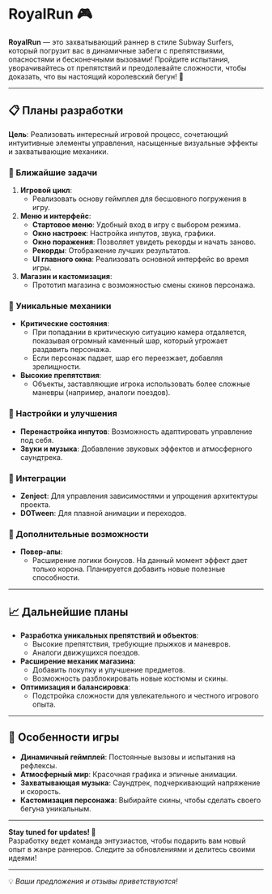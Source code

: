 # RoyalRun 🎮

**RoyalRun** — это захватывающий раннер в стиле Subway Surfers, который погрузит вас в динамичные забеги с препятствиями, опасностями и бесконечными вызовами! Пройдите испытания, уворачивайтесь от препятствий и преодолевайте сложности, чтобы доказать, что вы настоящий королевский бегун! 👑

---

## 📋 Планы разработки

**Цель**: Реализовать интересный игровой процесс, сочетающий интуитивные элементы управления, насыщенные визуальные эффекты и захватывающие механики.

### 🔨 Ближайшие задачи
1. **Игровой цикл**: 
   - Реализовать основу геймплея для бесшовного погружения в игру.
2. **Меню и интерфейс**:
   - **Стартовое меню**: Удобный вход в игру с выбором режима.
   - **Окно настроек**: Настройка инпутов, звука, графики.
   - **Окно поражения**: Позволяет увидеть рекорды и начать заново.
   - **Рекорды**: Отображение лучших результатов.
   - **UI главного окна**: Реализовать основной интерфейс во время игры.
3. **Магазин и кастомизация**:
   - Прототип магазина с возможностью смены скинов персонажа.

### 🌟 Уникальные механики
- **Критические состояния**: 
  - При попадании в критическую ситуацию камера отдаляется, показывая огромный каменный шар, который угрожает раздавить персонажа.
  - Если персонаж падает, шар его переезжает, добавляя зрелищности.
- **Высокие препятствия**:
  - Объекты, заставляющие игрока использовать более сложные маневры (например, аналоги поездов).

### 🔧 Настройки и улучшения
- **Перенастройка инпутов**: Возможность адаптировать управление под себя.
- **Звуки и музыка**: Добавление звуковых эффектов и атмосферного саундтрека.

### 🔌 Интеграции
- **Zenject**: Для управления зависимостями и упрощения архитектуры проекта.
- **DOTween**: Для плавной анимации и переходов.

### 🎁 Дополнительные возможности
- **Повер-апы**: 
  - Расширение логики бонусов. На данный момент эффект дает только корона. Планируется добавить новые полезные способности.

---

## 📈 Дальнейшие планы

- **Разработка уникальных препятствий и объектов**:
  - Высокие препятствия, требующие прыжков и маневров.
  - Аналоги движущихся поездов.
- **Расширение механик магазина**:
  - Добавить покупку и улучшение предметов.
  - Возможность разблокировать новые костюмы и скины.
- **Оптимизация и балансировка**:
  - Подстройка сложности для увлекательного и честного игрового опыта.

---

## 🎨 Особенности игры

- **Динамичный геймплей**: Постоянные вызовы и испытания на рефлексы.
- **Атмосферный мир**: Красочная графика и эпичные анимации.
- **Захватывающая музыка**: Саундтрек, подчеркивающий напряжение и скорость.
- **Кастомизация персонажа**: Выбирайте скины, чтобы сделать своего бегуна уникальным.

---

**Stay tuned for updates! 🚀**  
Разработку ведет команда энтузиастов, чтобы подарить вам новый опыт в жанре раннеров. Следите за обновлениями и делитесь своими идеями!

---

💡 *Ваши предложения и отзывы приветствуются!*
